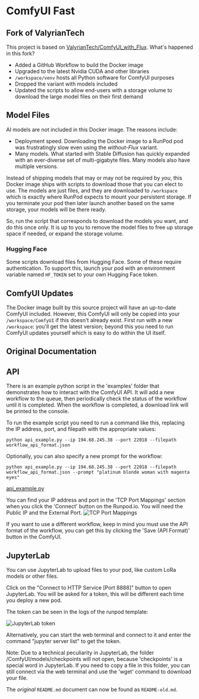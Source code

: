 # ComfyUI Fast

## Fork of ValyrianTech

This project is based on [ValyrianTech/ComfyUI_with_Flux](https://github.com/ValyrianTech/ComfyUI_with_Flux). What's happened in this fork?

* Added a GitHub Workflow to build the Docker image
* Upgraded to the latest Nvidia CUDA and other libraries
* `/workspace/venv` hosts all Python software for ComfyUI purposes
* Dropped the variant with models included
* Updated the scripts to allow end-users with a storage volume to download the large model files on their first demand

## Model Files

AI models are not included in this Docker image. The reasons include:

* Deployment speed. Downloading the Docker image to a RunPod pod was frustratingly slow even using the _without-Flux_ variant.
* Many models. What started with Stable Diffusion has quickly expanded with an ever-diverse set of multi-gigabyte files. Many models also have multiple versions.

Instead of shipping models that may or may not be required by _you_, this Docker image ships with scripts to download those that you can elect to use. The models are just files, and they are downloaded to `/workspace` which is exactly where RunPod expects to mount your persistent storage. If you terminate your pod then later launch another based on the same storage, your models will be there ready.

So, run the script that corresponds to download the models you want, and do this once only. It is up to you to remove the model files to free up storage space if needed, or expand the storage volume.

### Hugging Face

Some scripts download files from Hugging Face. Some of these require authentication. To support this, launch your pod with an environment variable named `HF_TOKEN` set to your own Hugging Face token.

## ComfyUI Updates

The Docker image built by this source project will have an up-to-date ComfyUI included. However, this ComfyUI will only be copied into your `/workspace/ComfyUI` if this doesn't already exist. First run with a new `/workspace`: you'll get the latest version; beyond this you need to run ComfyUI updates yourself which is easy to do within the UI itself.

## Original Documentation

## API
There is an example python script in the 'examples' folder that demonstrates how to interact with the ComfyUI API.
It will add a new workflow to the queue, then periodically check the status of the workflow until it is completed.
When the workflow is completed, a download link will be printed to the console.

To run the example script you need to run a command like this, replacing the IP address, port, and filepath with the appropriate values:
```
python api_example.py --ip 194.68.245.38 --port 22018 --filepath workflow_api_format.json
```

Optionally, you can also specify a new prompt for the workflow:
```
python api_example.py --ip 194.68.245.38 --port 22018 --filepath workflow_api_format.json --prompt "platinum blonde woman with magenta eyes"
```

[api_example.py](https://github.com/ValyrianTech/ComfyUI_with_Flux/blob/main/examples/api_example.py)

You can find your IP address and port in the 'TCP Port Mappings' section when you click the 'Connect' button on the Runpod.io.
You will need the Public IP and the External Port.
![TCP Port Mappings](https://github.com/ValyrianTech/ComfyUI_with_Flux/blob/main/tcp_port_mappings.png?raw=true)

If you want to use a different workflow, keep in mind you must use the API format of the workflow, you can get this by clicking the 'Save (API Format)' button in the ComfyUI.

## JupyterLab
You can use JupyterLab to upload files to your pod, like custom LoRa models or other files.

Click on the "Connect to HTTP Service [Port 8888]" button to open JupyterLab.
You will be asked for a token, this will be different each time you deploy a new pod.

The token can be seen in the logs of the runpod template:

![JupyterLab token](https://github.com/ValyrianTech/ComfyUI_with_Flux/blob/main/JupyterLab_token.png?raw=true)

Alternatively, you can start the web terminal and connect to it and enter the command "jupyter server list" to get the token.

Note: Due to a technical peculiarity in JupyterLab, the folder /ComfyUI/models/checkpoints will not open, because 'checkpoints' is a special word in JupyterLab.
If you need to copy a file in this folder, you can still connect via the web terminal and use the 'wget' command to download your file.


The _original_ `README.md` document can now be found as `README-old.md`.